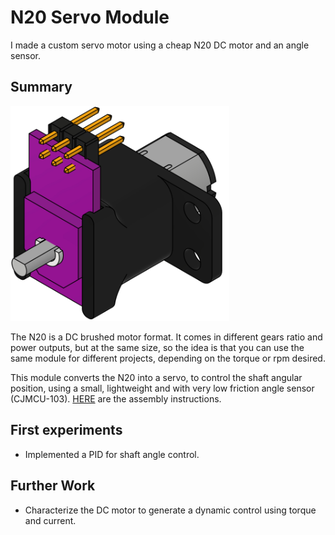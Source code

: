 # N20 Servo Module

I made a custom servo motor using a cheap N20 DC motor and an angle sensor.

## Summary

<img src="/imgs/module.png" width="350">

The N20 is a DC brushed motor format. It comes in different gears ratio and power outputs, but at the same size, so the idea is that you can use the same module for different projects, depending on the torque or rpm desired.

This module converts the N20 into a servo, to control the shaft angular position, using a small, lightweight and with very low friction angle sensor (CJMCU-103). [HERE](INSTRUCTIONS.md) are the assembly instructions.

## First experiments

- Implemented a PID for shaft angle control. 

## Further Work

- Characterize the DC motor to generate a dynamic control using torque and current.